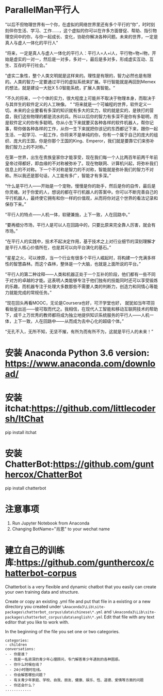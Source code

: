 # ParallelMan平行人

“以后不但物理世界有一个你，在虚拟的网络世界里还有多个平行的“你”，时时刻刻伴你生活、学习、工作……，这个虚拟的你可以在许多方面督促、帮助、指引物理空间中的你，与你一起成长、变化，协助你解决各种问题。未来的世界，一定是真人与虚人一体化的平行人”

“将来，一定是真人与虚人一体化的平行人：平行人=人+i人，平行物=物+i物，开始是虚实的一对一，然后是一对多，多对一，最后是多对多，形成虚实互动、互生、互存的平行社会。”

”虚实二象性，整个人类文明就是这样来的。理性是有限的，智力必然也是有限的。人类的智力一定要通过平行的虚拟系统来扩展。平行智能就是再回到Memex的想法，就是建设一大批X 5.0智能系统，扩展人类智能。“

”不久的将来，一个个体的实力，很大程度上可能并不取决于物理本身，而取决于与其伴生的软件定义的人工映像。
“
“将来就是一个可编程的世界，软件定义一切。未来的企业要看有多深的知识就有多大的实力，软的就是实的，是铁打的营盘，我们这些物理的都是流水的兵。所以以后你的智力有多深不是你有多聪明，而是软件定义的你有多聪明。你从小生下来就要买各种各样的软件机器人，帮你记事，帮你做各种各样的工作，从你一生下来就把你该记的东西都记下来，跟你一起生活、一起学习、一起工作，你将来不是单纯的你，你有一个属于自己的庞大的组织、庞大的王国，你是你那个王国的King、Emperor，我们就是要靠它们来弥补我们智力上的不对称。”

在第一世界，出生在贵族皇家你才能享受，现在我们每一个人比两百年前两千年前皇帝过得都好，即血缘的不对称被弥补了。现在物联网、计算机兴起，将弥补我们信息上的不对称。下一个不对称是智力的不对称，智能就是弥补我们的智力不对称。所以我还是那句话，人工能有多广，智能才有多深。”

“什么是平行人——开始是一个宠物，慢慢是你的助手，然后是你的自传，最后是你灵魂。对于你爱的人，想说的都在平行机器人的答案中。你可以不断完善自己的平行机器人，最终使它拥有和你一样的价值观，从而将你对这个世界的看法记录和保存下来。”

“平行人的特点——人机一体，软硬兼施，上下一致，人在回路中。”

“要再细分市场，平行人是可以人在回路中的，只要比原来完全靠人厉害，就会有市场。”

“在平行人的实践中，技术不起决定作用，基于技术之上对行业细节的深刻理解才是平行人核心价值所在，也是其可以向平台演化的基石。”

“星星之火，可以燎原，当一个行业有很多个平行人崛起时，将构建一个充满多样性的智慧森林。而这个森林，整体是一个大脑，也就是上面所说的平台。”

“平行人的第二种诠释——人类和机器正处于一个互补的阶段，他们都有一些不同于对方的卓越的才能。这表明人类能够专注于他们独有的技能同时还可以享受锻炼的乐趣，而机器专注于处理大多数那些不需要人类的判断力，创造力和同情心等能力就能完成的常规任务。”

“现在回头再看MOOC，无论是Coursera也好，可汗学堂也好， 就犹如当年项羽看始皇出巡——彼可取而代之。我相信，在现代人工智能和移动互联网技术的帮助下，成千上万优秀的教师都将成为独立地提供知识系统服务的平行人——人机一体，上下一致，人在回路中——从而成为去中心化的超级个体。”

“无孔不入，无所不知，无坚不摧，有所为而有所不为，这就是平行人的未来！”

# 安装 Anaconda Python 3.6 version: https://www.anaconda.com/download/

# 安装 itchat:https://github.com/littlecodersh/ItChat
pip install itchat

# 安装 ChatterBot:https://github.com/gunthercox/ChatterBot
pip install chatterbot

# 注意事项
1. Run Jupyter Notebook from Anaconda
2. Changing BotName="肖恩" to your wechat name

# 建立自己的训练库:https://github.com/gunthercox/chatterbot-corpus
Chatterbot is a very flexible and dynamic chatbot that you easily can create your own training data and structure.

Create or copy an existing .yml file and put that file in a existing or a new directory you created under `\Anaconda3\Lib\site-packages\chatterbot_corpus\data\chinese\*.yml` and `\Anaconda3\Lib\site-packages\chatterbot_corpus\data\english\*.yml`
Edit that file with any text editor that you like to work with.

In the beginning of the file you set one or two categories.
```
categories:
- children
conversations:
- - 你是谁？
  - 我是一名资深的青少年心理顾问，专门解答青少年遇到的各种困惑。
- - 你什么时候在线？
  - 24小时随时在线。
- - 你会解答哪些问题？
  - 有关青少年家庭、学校、自我、朋友、健康、娱乐、性、道德、爱情等方面的问题
- - 你还会什么？
............

